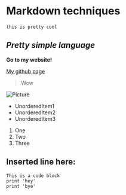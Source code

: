 # Markdown techniques #

`this is pretty cool`

## *Pretty simple language* ##

**Go to my website!**

[My github page](https://github.com/alexlee39/cse15l-lab-reports)

> Wow

![Picture](https://www.google.com/search?q=coding+languages&rlz=1C1VDKB_enUS983US983&source=lnms&tbm=isch&sa=X&ved=2ahUKEwi9t72V_oT3AhVwKUQIHUn3DV8Q_AUoAXoECAIQAw&biw=1920&bih=969&dpr=1#imgrc=pWnaqLNNjIhBBM)

* UnorderedItem1
* UnorderedItem2
* UnorderedItem3

1. One
2. Two
3. Three

Inserted line here:
---

```
This is a code block
print 'hey'
print 'bye'
```
